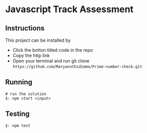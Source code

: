 # Javascript Track Assessment

## Instructions
This project can be installed by
+ Click the botton titled code in the repo
+ Copy the http link
+ Open your terminal and run git clone `https://github.com/MaryannChidimma/Prime-number-check.git`

## Running

``` shell
# run the solution
$: npm start <input>
```

## Testing
``` shell
$: npm test
```
